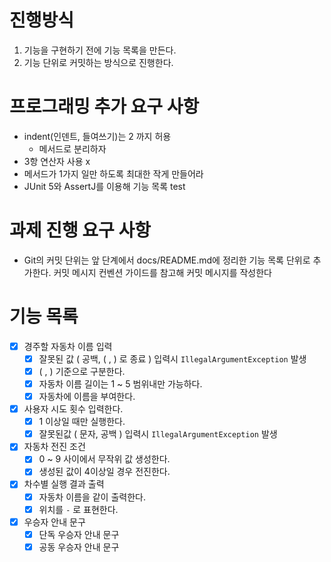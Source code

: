 # 진행방식
1. 기능을 구현하기 전에 기능 목록을 만든다.
2. 기능 단위로 커밋하는 방식으로 진행한다.

# 프로그래밍 추가 요구 사항 
* indent(인덴트, 들여쓰기)는 2 까지 허용
  * 메서드로 분리하자
* 3항 연산자 사용 x
* 메서드가 1가지 일만 하도록 최대한 작게 만들어라
* JUnit 5와 AssertJ를 이용해 기능 목록 test
  
# 과제 진행 요구 사항
* Git의 커밋 단위는 앞 단계에서 docs/README.md에 정리한 기능 목록 단위로 추가한다.
  커밋 메시지 컨벤션 가이드를 참고해 커밋 메시지를 작성한다

# 기능 목록
- [x] 경주할 자동차 이름 입력 
  - [x] 잘못된 값 ( 공백, ( , ) 로 종료 ) 입력시 `IllegalArgumentException` 발생 
  - [x] ( , ) 기준으로 구분한다.
  - [x] 자동차 이름 길이는 1 ~ 5 범위내만 가능하다. 
  - [x] 자동차에 이름을 부여한다.
- [x] 사용자 시도 횟수 입력한다.
  - [x] 1 이상일 때만 실행한다.
  - [x] 잘못된값 ( 문자, 공백 ) 입력시 `IllegalArgumentException` 발생
- [x] 자동차 전진 조건
  - [x] 0 ~ 9 사이에서 무작위 값 생성한다. 
  - [x] 생성된 값이 4이상일 경우 전진한다.
- [x] 차수별 실행 결과 출력
  - [x] 자동차 이름을 같이 출력한다.
  - [x] 위치를 `-` 로 표현한다.
- [x] 우승자 안내 문구
  - [x] 단독 우승자 안내 문구
  - [x] 공동 우승자 안내 문구 